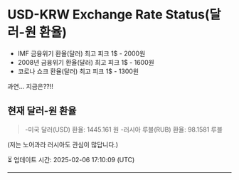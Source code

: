 


# USD-KRW Exchange Rate Status(달러-원 환율)

* IMF 금융위기 환율(달러) 최고 피크 1$ - 2000원
* 2008년 금융위기 환율(달러) 최고 피크 1$ - 1600원
* 코로나 쇼크 환율(달러) 최고 피크 1$ - 1300원



과연... 지금은??!!


## 현재 달러-원 환율
> -미국 달러(USD) 환율: 1445.161 원 
-러시아 루블(RUB) 환율: 98.1581 루블



(저는 노어과라 러시아도 관심이 많답니다.)



⏳ 업데이트 시간: 2025-02-06 17:10:09 (UTC)

---
